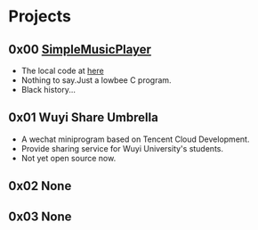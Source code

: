 # Projects

## 0x00 [SimpleMusicPlayer](https://github.com/LengSword/MyLyricFileSystem)

- The local code at [here](../articles/tech/langs/c-c++/0x000-LSRMusicPlayer.md)
- Nothing to say.Just a lowbee C program.
- Black history...

## 0x01 Wuyi Share Umbrella

- A wechat miniprogram based on Tencent Cloud Development.
- Provide sharing service for Wuyi University's students.
- Not yet open source now.

## 0x02 None

## 0x03 None
